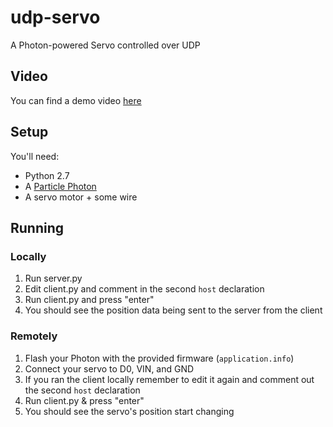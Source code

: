 # udp-servo
A Photon-powered Servo controlled over UDP

## Video

You can find a demo video [here](https://www.youtube.com/watch?v=2BNiVtI8kQo)

## Setup

You'll need:

- Python 2.7
- A [Particle Photon](https://particle.io)
- A servo motor + some wire

## Running

### Locally

1. Run server.py
2. Edit client.py and comment in the second `host` declaration 
3. Run client.py and press "enter"
4. You should see the position data being sent to the server from the client

### Remotely

1. Flash your Photon with the provided firmware (`application.info`)
2. Connect your servo to D0, VIN, and GND
3. If you ran the client locally remember to edit it again and comment out the second `host` declaration
4. Run client.py & press "enter"
5. You should see the servo's position start changing
